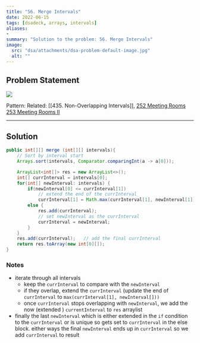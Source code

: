 ```yaml
---
title: "56. Merge Intervals"
date: 2022-06-15
tags: [dsadeck, arrays, intervals]
aliases:
- 
summary: "Solution to the problem: 56. Merge Intervals"
image:
  src: "dsa/attachments/dsa-problem-default-image.jpg"
  alt: ""
---
```


## Problem Statement
![](https://i.imgur.com/CxmFyIO.png)


Pattern: 
Related: [[435. Non-Overlapping Intervals]], [252 Meeting Rooms](https://leetcode.com/problems/meeting-rooms/)  [253 Meeting Rooms II](https://leetcode.com/problems/meeting-rooms-ii/)

---

## Solution
``` java
public int[][] merge (int[][] intervals){
	// Sort by interval start
	Arrays.sort(intervals, Comparator.comparingInt(a -> a[0]));

	ArrayList<int[]> res = new ArrayList<>();
	int[] currInterval = intervals[0];
	for(int[] newInterval: intervals) {
		if(newInterval[0] <= currInterval[1])
			// extend the end of the currInterval
			currInterval[1] = Math.max(currInterval[1], newInterval[1]);
		else {
			res.add(currInterval);
			// set newInterval as the currInterval
			currInterval = newInterval;
		}
	}
	res.add(currInterval);   // add the final currInterval
	return res.toArray(new int[0][]);
}
```

### Notes
- iterate through all intervals 
	- keep the `currInterval` to compare with the `newInterval`
	- if they overlap, extend the `currInterval` (update the end of `currInterval` to `max(currInterval[1], newInterval[]))`
	- once `currInterval` stops overlapping with `newInterval`, we add the now (extended ) `currentInterval` to `res` arraylist
- finally the last `newInterval` which is either extended in the `if` condition to the `currInterval` or is unique so gets set to `currInterval` in the else block. either ways the final `newInterval` ends up in `currInterval` so we add `currInterval` to result

 
